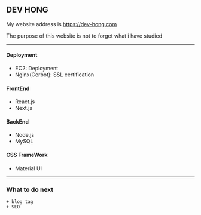 ## DEV HONG

My website address is <https://dev-hong.com>

The purpose of this website is not to forget what i have studied

---

  #### Deployment 
   + EC2: Deployment
   + Nginx(Cerbot): SSL certification

  #### FrontEnd
   + React.js
   + Next.js
  
  #### BackEnd
   + Node.js
   + MySQL

   #### CSS FrameWork
   + Material UI
   
 ---
 
  ### What to do next
    + blog tag
    + SEO
